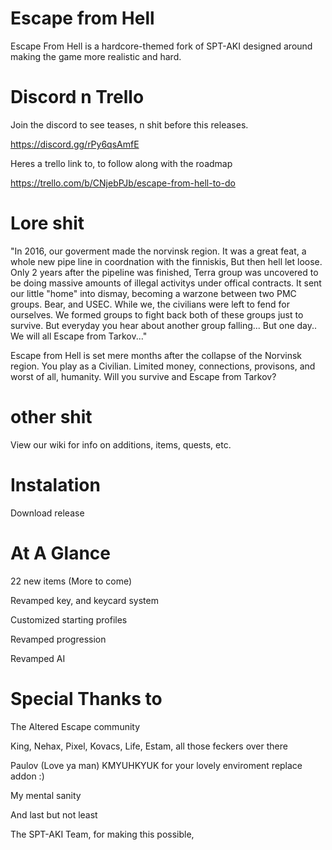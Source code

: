 # Escape from Hell

Escape From Hell is a hardcore-themed fork of SPT-AKI designed around making the game more realistic and hard.  

# Discord n Trello

Join the discord to see teases, n shit before this releases.

https://discord.gg/rPy6qsAmfE

Heres a trello link to, to follow along with the roadmap 

https://trello.com/b/CNjebPJb/escape-from-hell-to-do

# Lore shit

"In 2016, our goverment made the norvinsk region. It was a great feat, a whole new pipe line in coordnation with the finniskis, But then hell let loose. Only 2 years after the pipeline was finished, Terra group was uncovered to be doing massive amounts of illegal activitys under offical contracts. It sent our little "home" into dismay, becoming a warzone between two PMC groups. Bear, and USEC. While we, the civilians were left to fend for ourselves. We formed groups to fight back both of these groups just to survive. But everyday you hear about another group falling... But one day.. We will all Escape from Tarkov..."

Escape from Hell is set mere months after the collapse of the Norvinsk region. You play as a Civilian. Limited money, connections, provisons, and worst of all, humanity. Will you survive and Escape from Tarkov?

# other shit

View our wiki for info on additions, items, quests, etc.

# Instalation

Download release



# At A Glance 

22 new items (More to come)

Revamped key, and keycard system

Customized starting profiles

Revamped progression

Revamped AI



# Special Thanks to

The Altered Escape community

King, Nehax, Pixel, Kovacs, Life, Estam, all those feckers over there

Paulov (Love ya man)
KMYUHKYUK for your lovely enviroment replace addon :)

My mental sanity

And last but not least 

The SPT-AKI Team, for making this possible, 
